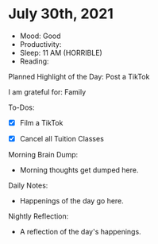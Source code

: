 # July 30th, 2021

- Mood: Good
- Productivity: 
- Sleep: 11 AM (HORRIBLE)
- Reading: 

Planned Highlight of the Day: Post a TikTok

I am grateful for: Family

To-Dos:
- [x] Film a TikTok
- [x] Cancel all Tuition Classes


Morning Brain Dump:
- Morning thoughts get dumped here.

Daily Notes:
- Happenings of the day go here.


Nightly Reflection: 
- A reflection of the day's happenings.





